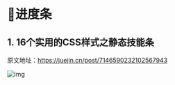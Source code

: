 # 🍁进度条

## 1. 16个实用的CSS样式之静态技能条

原文地址：https://juejin.cn/post/7146590232102567943

![img](/images/css/code/progress/10001.gif)



